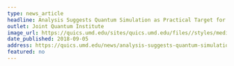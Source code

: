 ```yaml
---
type: news_article
headline: Analysis Suggests Quantum Simulation as Practical Target for Early Quantum Computers
outlet: Joint Quantum Institute
image_url: https://quics.umd.edu/sites/quics.umd.edu/files//styles/medium/public/QuICS%20art.jpg?itok=Xdk2Aw7E
date_published: 2018-09-05
address: https://quics.umd.edu/news/analysis-suggests-quantum-simulation-practical-target-early-quantum-computers
featured: no
---
```

